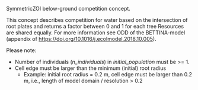 

SymmetricZOI below-ground competition concept. 

This concept describes competition for water based on the intersection of root plates and returns a factor between 0 and 1 for each tree
Resources are shared equally. 
For more information see ODD of the BETTINA-model (appendix of https://doi.org/10.1016/j.ecolmodel.2018.10.005).


Please note:  
- Number of individuals (_n_individuals_) in *initial_population* must be >= 1.
- Cell edge must be larger than the minimum (initial) root radius
    + Example: initial root radius = 0.2 m, cell edge must be larger than 0.2 m, i.e., length of model domain / resolution > 0.2

